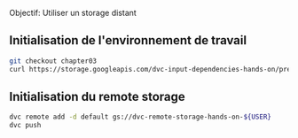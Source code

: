 Objectif: Utiliser un storage distant

## Initialisation de l'environnement de travail

```bash
git checkout chapter03
curl https://storage.googleapis.com/dvc-input-dependencies-hands-on/prerequisites/chapter03.zip -O && unzip chapter03.zip && rm chapter03.zip
```

## Initialisation du remote storage

```bash
dvc remote add -d default gs://dvc-remote-storage-hands-on-${USER}
dvc push
```


